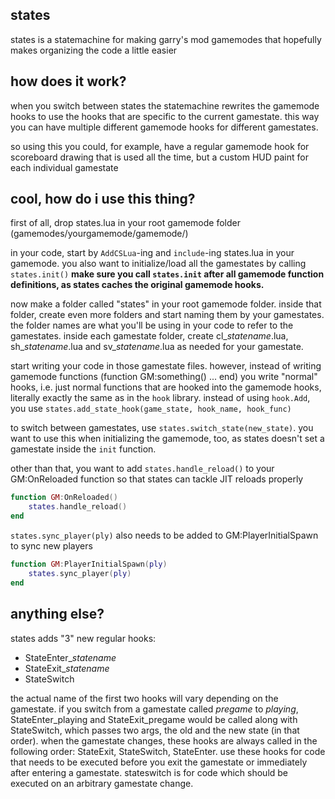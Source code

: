 ## states

states is a statemachine for making garry's mod gamemodes that hopefully makes organizing the code a little easier

## how does it work?

when you switch between states the statemachine rewrites the gamemode hooks to use the hooks that are specific to the current gamestate. this way you can have multiple different gamemode hooks for different gamestates.

so using this you could, for example, have a regular gamemode hook for scoreboard drawing that is used all the time, but a custom HUD paint for each individual gamestate

## cool, how do i use this thing?

first of all, drop states.lua in your root gamemode folder (gamemodes/yourgamemode/gamemode/)

in your code, start by ```AddCSLua```-ing and ```include```-ing states.lua in your gamemode. you also want to initialize/load all the gamestates by calling ```states.init()``` **make sure you call ```states.init``` after all gamemode function definitions, as states caches the original gamemode hooks.**

now make a folder called "states" in your root gamemode folder. inside that folder, create even more folders and start naming them by your gamestates. the folder names are what you'll be using in your code to refer to the gamestates. inside each gamestate folder, create cl_*statename*.lua, sh_*statename*.lua and sv_*statename*.lua as needed for your gamestate.

start writing your code in those gamestate files. however, instead of writing gamemode functions (function GM:something() ... end) you write "normal" hooks, i.e. just normal functions that are hooked into the gamemode hooks, literally exactly the same as in the ```hook``` library. instead of using ```hook.Add```, you use ```states.add_state_hook(game_state, hook_name, hook_func)```

to switch between gamestates, use ```states.switch_state(new_state)```. you want to use this when initializing the gamemode, too, as states doesn't set a gamestate inside the ```init``` function.

other than that, you want to add ```states.handle_reload()``` to your GM:OnReloaded function so that states can tackle JIT reloads properly
```lua
function GM:OnReloaded()
	states.handle_reload()
end
```

```states.sync_player(ply)``` also needs to be added to GM:PlayerInitialSpawn to sync new players
```lua
function GM:PlayerInitialSpawn(ply)
	states.sync_player(ply)
end
```

## anything else?

states adds "3" new regular hooks:
* StateEnter_*statename*
* StateExit_*statename*
* StateSwitch

the actual name of the first two hooks will vary depending on the gamestate. if you switch from a gamestate called *pregame* to *playing*, StateEnter_playing and StateExit_pregame would be called along with StateSwitch, which passes two args, the old and the new state (in that order). when the gamestate changes, these hooks are always called in the following order: StateExit, StateSwitch, StateEnter. use these hooks for code that needs to be executed before you exit the gamestate or immediately after entering a gamestate. stateswitch is for code which should be executed on an arbitrary gamestate change.